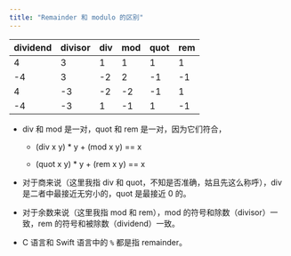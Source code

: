 ```yaml
---
title: "Remainder 和 modulo 的区别"
---
```


| dividend | divisor | div | mod | quot | rem |
|----------|---------|-----|-----|------|-----|
| 4        | 3       | 1   | 1   | 1    | 1   |
| -4       | 3       | -2  | 2   | -1   | -1  |
| 4        | -3      | -2  | -2  | -1   | 1   |
| -4       | -3      | 1   | -1  | 1    | -1  |

* div 和 mod 是一对，quot 和 rem 是一对，因为它们符合，

  - (div x y) * y + (mod x y) == x

  - (quot x y) * y + (rem x y) == x

* 对于商来说（这里我指 div 和 quot，不知是否准确，姑且先这么称呼），div 是二者中最接近无穷小的，quot 是最接近 0 的。

* 对于余数来说（这里我指 mod 和 rem），mod 的符号和除数（divisor）一致，rem 的符号和被除数（dividend）一致。

* C 语言和 Swift 语言中的 `%` 都是指 remainder。
